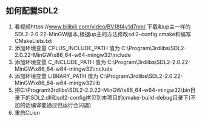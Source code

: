 ## 如何配置SDL2
1. 看视频https://www.bilibili.com/video/BV18f4y1d7nm/ 下载和up主一样的SDL2-2.0.22-MinGW版本,根据up主的方法修改sdl2-config.cmake和编写CMakeLists.txt
2. 添加环境变量 CPLUS_INCLUDE_PATH 值为 C:\Program\3rdlibs\SDL2-2.0.22-MinGW\x86_64-w64-mingw32\include
3. 添加环境变量 C_INCLUDE_PATH 值为 C:\Program\3rdlibs\SDL2-2.0.22-MinGW\x86_64-w64-mingw32\include
4. 添加环境变量 LIBRARY_PATH 值为 C:\Program\3rdlibs\SDL2-2.0.22-MinGW\x86_64-w64-mingw32\lib
5. 把C:\Program\3rdlibs\SDL2-2.0.22-MinGW\x86_64-w64-mingw32\bin目录下的SDL2.dll和sdl2-config拷贝到本项目的cmake-build-debug目录下(不加的话编译能通过但运行会闪退)
6. 重启CLion

